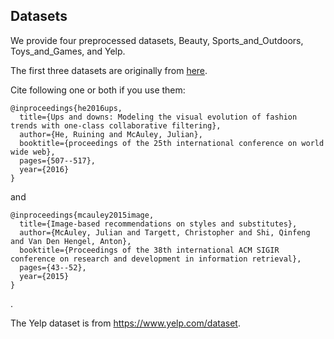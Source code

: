 ## Datasets

We provide four preprocessed datasets, Beauty, Sports_and_Outdoors, Toys_and_Games, and Yelp.

The first three datasets are originally from [here](http://jmcauley.ucsd.edu/data/amazon/index.html).

Cite following one or both if you use them:

```
@inproceedings{he2016ups,
  title={Ups and downs: Modeling the visual evolution of fashion trends with one-class collaborative filtering},
  author={He, Ruining and McAuley, Julian},
  booktitle={proceedings of the 25th international conference on world wide web},
  pages={507--517},
  year={2016}
}
```
and
```
@inproceedings{mcauley2015image,
  title={Image-based recommendations on styles and substitutes},
  author={McAuley, Julian and Targett, Christopher and Shi, Qinfeng and Van Den Hengel, Anton},
  booktitle={Proceedings of the 38th international ACM SIGIR conference on research and development in information retrieval},
  pages={43--52},
  year={2015}
}
```
.


The Yelp dataset is from https://www.yelp.com/dataset.



